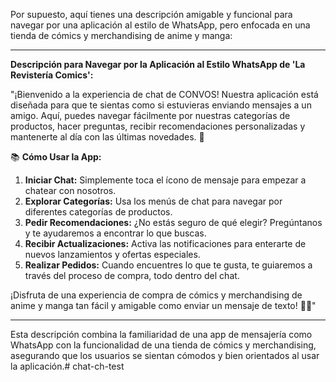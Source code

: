 Por supuesto, aquí tienes una descripción amigable y funcional para navegar por una aplicación al estilo de WhatsApp, pero enfocada en una tienda de cómics y merchandising de anime y manga:

---

**Descripción para Navegar por la Aplicación al Estilo WhatsApp de 'La Revistería Comics':**

"¡Bienvenido a la experiencia de chat de CONVOS! Nuestra aplicación está diseñada para que te sientas como si estuvieras enviando mensajes a un amigo. Aquí, puedes navegar fácilmente por nuestras categorías de productos, hacer preguntas, recibir recomendaciones personalizadas y mantenerte al día con las últimas novedades. 🚀

📚 **Cómo Usar la App:**
1. **Iniciar Chat:** Simplemente toca el ícono de mensaje para empezar a chatear con nosotros.
2. **Explorar Categorías:** Usa los menús de chat para navegar por diferentes categorías de productos.
3. **Pedir Recomendaciones:** ¿No estás seguro de qué elegir? Pregúntanos y te ayudaremos a encontrar lo que buscas.
4. **Recibir Actualizaciones:** Activa las notificaciones para enterarte de nuevos lanzamientos y ofertas especiales.
5. **Realizar Pedidos:** Cuando encuentres lo que te gusta, te guiaremos a través del proceso de compra, todo dentro del chat.

¡Disfruta de una experiencia de compra de cómics y merchandising de anime y manga tan fácil y amigable como enviar un mensaje de texto! 📲✨"

---

Esta descripción combina la familiaridad de una app de mensajería como WhatsApp con la funcionalidad de una tienda de cómics y merchandising, asegurando que los usuarios se sientan cómodos y bien orientados al usar la aplicación.# chat-ch-test

